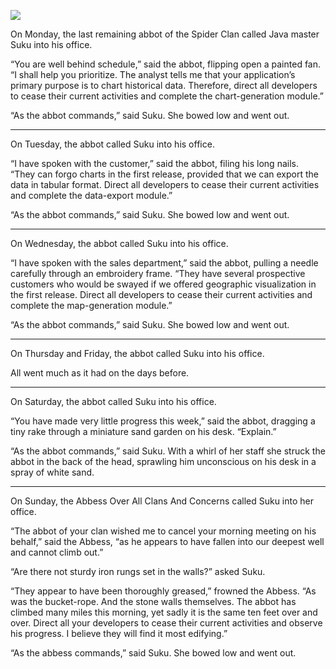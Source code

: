 ![](/pages/case-67/well.jpg)

On Monday, the last remaining abbot
of the Spider Clan called Java master Suku into his office.

“You are well behind schedule,” said the abbot, flipping
open a painted fan.  “I shall help you prioritize.  The
analyst tells me that your application’s primary purpose is
to chart historical data.  Therefore, direct all developers
to cease their current activities and complete the
chart-generation module.”

“As the abbot commands,” said Suku.  She bowed low
and went out.

----------

On Tuesday, the abbot called Suku into his office.

“I have spoken with the customer,” said the abbot, filing
his long nails.  “They can forgo charts in the first
release, provided that we can export the data in tabular
format.  Direct all developers to cease their current
activities and complete the data-export module.”

“As the abbot commands,” said Suku.  She bowed low
and went out.

----------

On Wednesday, the abbot called Suku into his office.

“I have spoken with the sales department,” said the abbot,
pulling a needle carefully through an embroidery frame.
“They have several prospective customers who would be swayed
if we offered geographic visualization in the first release.
Direct all developers to cease their current activities and
complete the map-generation module.”

“As the abbot commands,” said Suku.  She bowed low
and went out.

----------

On Thursday and Friday, the abbot called Suku into his
office.

All went much as it had on the days before.

----------

On Saturday, the abbot called Suku into his office.

“You have made very little progress this week,” said the
abbot, dragging a tiny rake through a miniature sand garden
on his desk. “Explain.”

“As the abbot commands,” said Suku.  With a whirl of her
staff she struck the abbot in the back of the head,
sprawling him unconscious on his desk in a spray of white sand.

----------

On Sunday, the Abbess Over All Clans And Concerns called
Suku into her office.

“The abbot of your clan wished me to cancel your morning
meeting on his behalf,” said the Abbess, “as he appears to
have fallen into our deepest well and cannot climb out.”

“Are there not sturdy iron rungs set in the walls?” asked Suku.

“They appear to have been thoroughly greased,” frowned the
Abbess.  “As was the bucket-rope.  And the stone walls
themselves.  The abbot has climbed many miles this morning,
yet sadly it is the same ten feet over and over.  Direct all
your developers to cease their current activities and
observe his progress.  I believe they will find it most
edifying.”

“As the abbess commands,” said Suku.  She bowed low
and went out.


